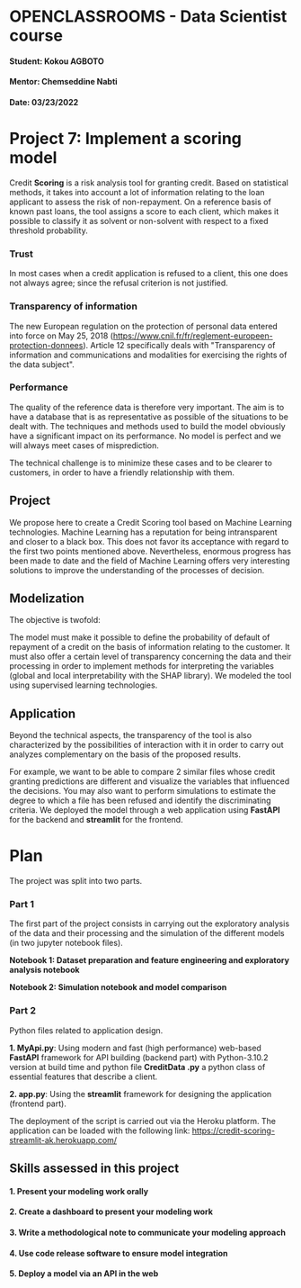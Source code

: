 # <span style="color: ##0101DF;">OPENCLASSROOMS - Data Scientist course </span> 

#### Student: Kokou AGBOTO

#### Mentor: Chemseddine Nabti

#### Date: 03/23/2022


# Project 7: Implement a scoring model
Credit **Scoring** is a risk analysis tool for granting credit. Based on statistical methods, it takes into account a lot of information relating to the
loan applicant to assess the risk of non-repayment. On a reference basis of known past loans, the tool assigns a score to each client, which makes it possible to
classify it as solvent or non-solvent with respect to a fixed threshold probability.

### Trust
In most cases when a credit application is refused to a client, this one does not always agree; since the refusal criterion is not justified.

### Transparency of information
The new European regulation on the protection of personal data entered into force on May 25, 2018 (https://www.cnil.fr/fr/reglement-europeen-protection-donnees).
Article 12 specifically deals with "Transparency of information and communications and modalities for exercising the rights of the data subject".

### Performance
The quality of the reference data is therefore very important. The aim is to have a database that is as representative as possible of the situations to be dealt with. The techniques and
methods used to build the model obviously have a significant impact on its performance. No model is perfect and we will always meet
cases of misprediction.

The technical challenge is to minimize these cases and to be clearer to customers, in order to have a friendly relationship with them.

## Project
We propose here to create a Credit Scoring tool based on Machine Learning technologies. Machine Learning has a reputation for being intransparent and
closer to a black box. This does not favor its acceptance with regard to the first two points mentioned above.
Nevertheless, enormous progress has been made to date and the field of Machine Learning offers very interesting solutions to improve the understanding of the processes of
decision.

## Modelization
The objective is twofold:

The model must make it possible to define the probability of default of repayment of a credit on the basis of information relating to the customer.
It must also offer a certain level of transparency concerning the data and their processing in order to implement methods for interpreting the variables
(global and local interpretability with the SHAP library). We modeled the tool using supervised learning technologies.

## Application

Beyond the technical aspects, the transparency of the tool is also characterized by the possibilities of interaction with it in order to carry out analyzes
complementary on the basis of the proposed results.

For example, we want to be able to compare 2 similar files whose credit granting predictions are different and visualize the variables that influenced the decisions.
You may also want to perform simulations to estimate the degree to which a file has been refused and identify the discriminating criteria.
We deployed the model through a web application using **FastAPI** for the backend and **streamlit** for the frontend.

# Plan
The project was split into two parts.

### Part 1

The first part of the project consists in carrying out the exploratory analysis of the data and their processing and the simulation of the different models (in two jupyter notebook files).

**Notebook 1: Dataset preparation and feature engineering and exploratory analysis notebook**

**Notebook 2: Simulation notebook and model comparison**


### Part 2
Python files related to application design.

**1. MyApi.py**: Using modern and fast (high performance) web-based **FastAPI** framework for API building (backend part) with Python-3.10.2 version at build time and python file **CreditData .py** a python class of essential features that describe a client.

**2. app.py**: Using the **streamlit** framework for designing the application (frontend part).


The deployment of the script is carried out via the Heroku platform. The application can be loaded with the following link:
https://credit-scoring-streamlit-ak.herokuapp.com/

## <span style="color: ##0101DF;"> Skills assessed in this project </span> 

#### 1. Present your modeling work orally
#### 2. Create a dashboard to present your modeling work
#### 3. Write a methodological note to communicate your modeling approach
#### 4. Use code release software to ensure model integration
#### 5. Deploy a model via an API in the web
